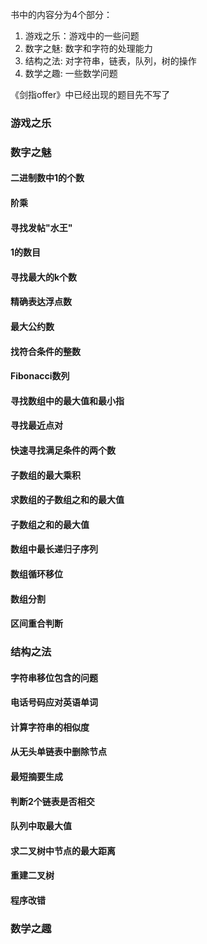 
书中的内容分为4个部分：

1. 游戏之乐：游戏中的一些问题
2. 数字之魅: 数字和字符的处理能力
3. 结构之法: 对字符串，链表，队列，树的操作
4. 数学之趣: 一些数学问题

《剑指offer》中已经出现的题目先不写了

### 游戏之乐

#### 


### 数字之魅


#### 二进制数中1的个数

#### 阶乘


#### 寻找发帖"水王"


#### 1的数目


#### 寻找最大的k个数


#### 精确表达浮点数


#### 最大公约数


#### 找符合条件的整数


#### Fibonacci数列


#### 寻找数组中的最大值和最小指


#### 寻找最近点对

#### 快速寻找满足条件的两个数


#### 子数组的最大乘积


#### 求数组的子数组之和的最大值


#### 子数组之和的最大值


#### 数组中最长递归子序列


#### 数组循环移位



#### 数组分割


#### 区间重合判断



### 结构之法


#### 字符串移位包含的问题


#### 电话号码应对英语单词


#### 计算字符串的相似度


#### 从无头单链表中删除节点




#### 最短摘要生成


#### 判断2个链表是否相交


#### 队列中取最大值


#### 求二叉树中节点的最大距离


#### 重建二叉树


#### 程序改错




### 数学之趣


####







